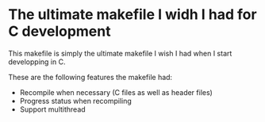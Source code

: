# The ultimate makefile I widh I had for C development

This makefile is simply the ultimate makefile I wish I had when I start developping in C.

These are the following features the makefile had:

 - Recompile when necessary (C files as well as header files)
 - Progress status when recompiling
 - Support multithread
